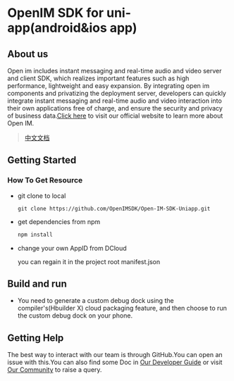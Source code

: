 # OpenIM SDK for uni-app(android&ios app)

## About us

Open im includes instant messaging and real-time audio and video server and client SDK, which realizes important features such as high performance, lightweight and easy expansion. By integrating open im components and privatizing the deployment server, developers can quickly integrate instant messaging and real-time audio and video interaction into their own applications free of charge, and ensure the security and privacy of business data.[Click here](https://www.rentsoft.cn/) to visit our official website to learn more about Open IM.

> [中文文档](https://doc.rentsoft.cn/)

## Getting Started

### How To Get Resource

- git clone to local

  ```
  git clone https://github.com/OpenIMSDK/Open-IM-SDK-Uniapp.git
  ```

- get dependencies from npm

  ```bash
  npm install
  ```

- change your own AppID from DCloud

  you can regain it in the project root manifest.json

## Build and run

- You need to generate a custom debug dock using the compiler's(Hbuilder X) cloud packaging feature, and then choose to run the custom debug dock on your phone.

## Getting Help

The best way to interact with our team is through GitHub.You can open an issue with this.You can also find some Doc in [Our Developer Guide](https://doc.rentsoft.cn/) or visit [Our Community](https://forum.rentsoft.cn/) to raise a query.

